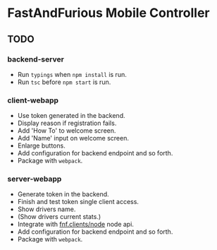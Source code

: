 # FastAndFurious Mobile Controller

## TODO

### backend-server
* Run `typings` when `npm install` is run.
* Run `tsc` before `npm start` is run.

###  client-webapp
* Use token generated in the backend.
* Display reason if registration fails.
* Add 'How To' to welcome screen.
* Add 'Name' input on welcome screen.
* Enlarge buttons.
* Add configuration for backend endpoint and so forth.
* Package with `webpack`.

### server-webapp
* Generate token in the backend.
* Finish and test token single client access.
* Show drivers name.
* (Show drivers current stats.)
* Integrate with [fnf.clients/node](https://github.com/FastAndFurious/fnf.clients) node api.
* Add configuration for backend endpoint and so forth.
* Package with `webpack`.